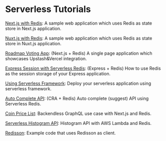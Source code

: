 # Serverless Tutorials
                                                                    


[Next.js with Redis](./nextjs-with-redis/): A sample web application which uses Redis as state store in Next.js application.

[Nuxt.js with Redis](./nuxt-with-redis/): A sample web application which uses Redis as state store in Nuxt.js application.

[Roadmap Voting App](./roadmap-voting-app/): (Next.js + Redis) A single page application which showcases Upstash&Vercel integration.

[Express Session with Serverless Redis](./express-session-with-redis/): (Express + Redis)  How to use Redis as the session storage of your Express application.

[Using Serverless Framework](./using-serverless-framework/): Deploy your serverless application using serverless framework.

[Auto Complete API](./auto-complete-api/): (CRA + Redis) Auto complete (suggest) API using Serverless Redis.

[Coin Price List](./coin-price-list/): Backendless GraphQL use case with Next.js and Redis.

[Serverless Histogram API](./histogram-api/): Histogram API with AWS Lambda and Redis.

[Redisson](./redisson/): Example code that uses Redisson as client.

